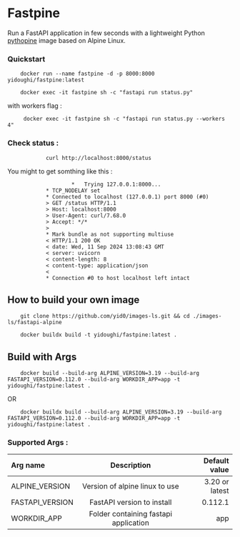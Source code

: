 # Fastpine 

Run a FastAPI application in few seconds with a lightweight Python [pythopine](../python-alpine/README.md) image based on Alpine Linux.

### Quickstart

        docker run --name fastpine -d -p 8000:8000 yidoughi/fastpine:latest
        
        docker exec -it fastpine sh -c "fastapi run status.py"

with workers flag :

         docker exec -it fastpine sh -c "fastapi run status.py --workers 4"

  ### Check status : 
  
                curl http://localhost:8000/status

You might to get somthing like this :

                        *   Trying 127.0.0.1:8000...
                * TCP_NODELAY set
                * Connected to localhost (127.0.0.1) port 8000 (#0)
                > GET /status HTTP/1.1
                > Host: localhost:8000
                > User-Agent: curl/7.68.0
                > Accept: */*
                >
                * Mark bundle as not supporting multiuse
                < HTTP/1.1 200 OK
                < date: Wed, 11 Sep 2024 13:08:43 GMT
                < server: uvicorn
                < content-length: 8
                < content-type: application/json
                <
                * Connection #0 to host localhost left intact   

## How to build your own image 

        git clone https://github.com/yid0/images-ls.git && cd ./images-ls/fastapi-alpine

        docker buildx build -t yidoughi/fastpine:latest .      

## Build with Args

        docker build --build-arg ALPINE_VERSION=3.19 --build-arg FASTAPI_VERSION=0.112.0 --build-arg WORKDIR_APP=app -t yidoughi/fastpine:latest .

OR

        docker buildx build --build-arg ALPINE_VERSION=3.19 --build-arg FASTAPI_VERSION=0.112.0 --build-arg WORKDIR_APP=app -t yidoughi/fastpine:latest .


### Supported Args :

| Arg name  | Description          | Default value |
| :--------------- |:---------------:| -----------------:|
| ALPINE_VERSION  | Version of alpine linux to use |  3.20 or latest |
| FASTAPI_VERSION | FastAPI version to install | 0.112.1 
| WORKDIR_APP     | Folder containing fastapi application |   app |
